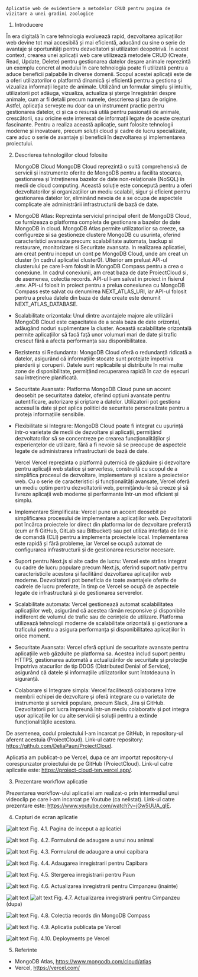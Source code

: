     Aplicatie web de evidentiere a metodelor CRUD pentru pagina de vizitare a unei gradini zoologice

1.	Introducere

În era digitală în care tehnologia evoluează rapid, dezvoltarea aplicațiilor web devine tot mai accesibilă și mai eficientă, aducând cu sine o serie de avantaje și oportunități pentru dezvoltatori și utilizatori deopotrivă. În acest context, crearea unei aplicații web care utilizează metodele CRUD (Create, Read, Update, Delete) pentru gestionarea datelor despre animale reprezintă un exemplu concret al modului în care tehnologia poate fi utilizată pentru a aduce beneficii palpabile în diverse domenii.
Scopul acestei aplicații este de a oferi utilizatorilor o platformă dinamică și eficientă pentru a gestiona și vizualiza informații legate de animale. Utilizând un formular simplu și intuitiv, utilizatorii pot adăuga, vizualiza, actualiza și șterge înregistrări despre animale, cum ar fi detalii precum numele, descrierea și țara de origine. Astfel, aplicația servește nu doar ca un instrument practic pentru gestionarea datelor, ci și ca o resursă utilă pentru pasionații de animale, crescătorii, sau oricine este interesat de informații legate de aceste creaturi fascinante.
Pentru a realiza această aplicație, sunt folosite tehnologii moderne și inovatoare, precum soluții cloud și cadre de lucru specializate, care aduc o serie de avantaje și beneficii în dezvoltarea și implementarea proiectului.

2.	Descrierea tehnologiilor cloud folosite

    MongoDB Cloud
MongoDB Cloud reprezintă o suită comprehensivă de servicii și instrumente oferite de MongoDB pentru a facilita stocarea, gestionarea și întreținerea bazelor de date non-relaționale (NoSQL) în medii de cloud computing. Această soluție este concepută pentru a oferi dezvoltatorilor și organizațiilor un mediu scalabil, sigur și eficient pentru gestionarea datelor lor, eliminând nevoia de a se ocupa de aspectele complicate ale administrării infrastructurii de bază de date.
-	MongoDB Atlas: Reprezinta serviciul principal oferit de MongoDB Cloud, ce furnizeaza o platforma completa de gestionare a bazelor de date MongoDB in cloud. MongoDB Atlas permite utilizatorilor sa creeze, sa configureze si sa gestioneze clustere MongoDB cu usurinta, oferind caracteristici avansate precum: scalabilitate automata, backup si restaurare, monitorizare si Securitate avansata. 
In realizarea aplicatiei, am creat pentru inceput un cont pe MongoDB Cloud, unde am creat un cluster (in cadrul aplicatiei cluster0). Ulterior am preluat API-ul clusterului pe care l-am folosit in MongoDB Compass pentru a crea o conexiune. In cadrul conexiunii, am creat baza de date ProiectCloud si, de asemenea, colectia records. API-ul l-am salvat in proiect in fisierul .env. API-ul folosit in proiect pentru a prelua conexiunea cu MongoDB Compass este salvat cu denumirea NEXT_ATLAS_URI, iar API-ul folosit pentru a prelua datele din baza de date create este denumit NEXT_ATLAS_DATABASE.
-	Scalabilitate orizontala: Unul dintre avantajele majore ale utilizării MongoDB Cloud este capacitatea de a scala baza de date orizontal, adăugând noduri suplimentare la cluster. Această scalabilitate orizontală permite aplicațiilor să facă față unor volumuri mari de date și trafic crescut fără a afecta performanța sau disponibilitatea.
-	Rezistenta si Redundanta: MongoDB Cloud oferă o redundanță ridicată a datelor, asigurând că informațiile stocate sunt protejate împotriva pierderii și coruperii. Datele sunt replicabile și distribuite în mai multe zone de disponibilitate, permițând recuperarea rapidă în caz de eșecuri sau întreținere planificată.
-	Securitate Avansata: Platforma MongoDB Cloud pune un accent deosebit pe securitatea datelor, oferind opțiuni avansate pentru autentificare, autorizare și criptare a datelor. Utilizatorii pot gestiona accesul la date și pot aplica politici de securitate personalizate pentru a proteja informațiile sensibile.
-	Flexibilitate si Integrare: MongoDB Cloud poate fi integrat cu ușurință într-o varietate de medii de dezvoltare și aplicații, permițând dezvoltatorilor să se concentreze pe crearea funcționalităților și experiențelor de utilizare, fără a fi nevoie să se preocupe de aspectele legate de administrarea infrastructurii de bază de date.

    Vercel 
Vercel reprezinta o platformă puternică de găzduire și dezvoltare pentru aplicații web statice și serverless, construită cu scopul de a simplifica procesul de dezvoltare, implementare și scalare a proiectelor web. Cu o serie de caracteristici și funcționalități avansate, Vercel oferă un mediu optim pentru dezvoltatorii web, permițându-le să creeze și să livreze aplicații web moderne și performante într-un mod eficient și simplu.
-	Implementare Simplificata: Vercel pune un accent deosebit pe simplificarea procesului de implementare a aplicațiilor web. Dezvoltatorii pot încărca proiectele lor direct din platforma lor de dezvoltare preferată (cum ar fi GitHub, GitLab sau Bitbucket) sau pot utiliza interfața de linie de comandă (CLI) pentru a implementa proiectele local. Implementarea este rapidă și fără probleme, iar Vercel se ocupă automat de configurarea infrastructurii și de gestionarea resurselor necesare.
-	Suport pentru Next.js si alte cadre de lucru: Vercel este strâns integrat cu cadre de lucru populare precum Next.js, oferind suport nativ pentru caracteristicile acestora și facilitând dezvoltarea aplicațiilor web moderne. Dezvoltatorii pot beneficia de toate avantajele oferite de cadrele de lucru preferate, în timp ce Vercel se ocupă de aspectele legate de infrastructură și de gestionarea serverelor.
-	Scalabilitate automata: Vercel gestionează automat scalabilitatea aplicațiilor web, asigurând că acestea rămân responsive și disponibile indiferent de volumul de trafic sau de cerințele de utilizare. Platforma utilizează tehnologii moderne de scalabilitate orizontală și gestionare a traficului pentru a asigura performanța și disponibilitatea aplicațiilor în orice moment.
-	Securitate Avansata: Vercel oferă opțiuni de securitate avansate pentru aplicațiile web găzduite pe platforma sa. Acestea includ suport pentru HTTPS, gestionarea automată a actualizărilor de securitate și protecție împotriva atacurilor de tip DDOS (Distributed Denial of Service), asigurând că datele și informațiile utilizatorilor sunt întotdeauna în siguranță.
-	Colaborare si Integrare simpla: Vercel facilitează colaborarea între membrii echipei de dezvoltare și oferă integrare cu o varietate de instrumente și servicii populare, precum Slack, Jira și GitHub. Dezvoltatorii pot lucra împreună într-un mediu colaborativ și pot integra ușor aplicațiile lor cu alte servicii și soluții pentru a extinde funcționalitățile acestora.

De asemenea, codul proiectului l-am incarcat pe GitHub, in repository-ul aferent acestuia (ProiectCloud). Link-ul catre repository: https://github.com/DeliaPaun/ProiectCloud.

Aplicatia am publicat-o pe Vercel, dupa ce am importat repository-ul corespunzator proiectului de pe GitHub (ProiectCloud). Link-ul catre aplicatie este: https://proiect-cloud-ten.vercel.app/.

3.	Prezentare workflow aplicatie

Prezentarea workflow-ului aplicatiei am realizat-o prin intermediul unui videoclip pe care l-am incarcat pe Youtube (ca nelistat). Link-ul catre prezentare este: https://www.youtube.com/watch?v=jGw5UUA_qIE.


4.	Capturi de ecran aplicatie

![alt text](image.png)
Fig. 4.1. Pagina de inceput a aplicatiei

![alt text](image-1.png)
Fig. 4.2. Formularul de adaugare a unui nou animal

![alt text](image-2.png)
Fig. 4.3. Formularul de adaugare a unui capibara

![alt text](image-3.png)
Fig. 4.4. Adaugarea inregistrarii pentru Capibara

![alt text](image-4.png)
Fig. 4.5. Stergerea inregistrarii pentru Paun

![alt text](image-5.png)
Fig. 4.6. Actualizarea inregistrarii pentru Cimpanzeu (inainte)

![alt text](image-6.png)
![alt text](image-7.png)
Fig. 4.7. Actualizarea inregistrarii pentru Cimpanzeu (dupa)

![alt text](image-8.png)
Fig. 4.8. Colectia records din MongoDB Compass

![alt text](image-9.png)
Fig. 4.9. Aplicatia publicata pe Vercel

![alt text](image-10.png)
Fig. 4.10. Deployments pe Vercel

 
5.	Referinte

-	MongoDB Atlas, https://www.mongodb.com/cloud/atlas
-	Vercel, https://vercel.com/



